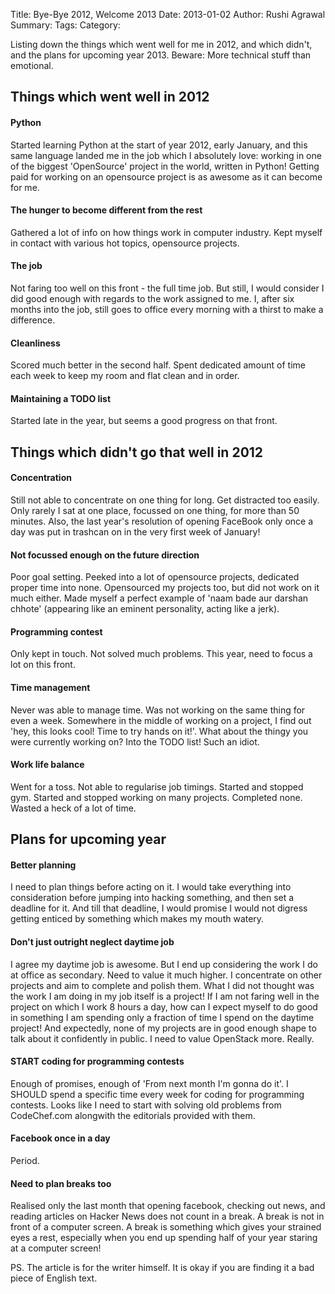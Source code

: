 Title: Bye-Bye 2012, Welcome 2013
Date: 2013-01-02
Author: Rushi Agrawal
Summary: 
Tags: 
Category: 

Listing down the things which went well for me in 2012, and which didn't, and the plans for upcoming year 2013. Beware: More technical stuff than emotional.

<!--more-->

## Things which went well in 2012

#### Python
Started learning Python at the start of year 2012, early January, and this same language landed me in the job which I absolutely love: working in one of the biggest 'OpenSource' project in the world, written in Python! Getting paid for working on an opensource project is as awesome as it can become for me.

#### The hunger to become different from the rest
Gathered a lot of info on how things work in computer industry. Kept myself in contact with various hot topics, opensource projects.

#### The job
Not faring too well on this front - the full time job. But still, I would consider I did good enough with regards to the work assigned to me. I, after six months into the job, still goes to office every morning with a thirst to make a difference.

#### Cleanliness 
Scored much better in the second half. Spent dedicated amount of time each week to keep my room and flat clean and in order.

#### Maintaining a TODO list
Started late in the year, but seems a good progress on that front.

## Things which didn't go that well in 2012

#### Concentration
Still not able to concentrate on one thing for long. Get distracted too easily. Only rarely I sat at one place, focussed on one thing, for more than 50 minutes. Also, the last year's resolution of opening FaceBook only once a day was put in trashcan on in the very first week of January!

#### Not focussed enough on the future direction
Poor goal setting. Peeked into a lot of opensource projects, dedicated proper time into none. Opensourced my projects too, but did not work on it much either. Made myself a perfect example of 'naam bade aur darshan chhote' (appearing like an eminent personality, acting like a jerk).

#### Programming contest
Only kept in touch. Not solved much problems. This year, need to focus a lot on this front.

#### Time management
Never was able to manage time. Was not working on the same thing for even a week. Somewhere in the middle of working on a project, I find out 'hey, this looks cool! Time to try hands on it!'. What about the thingy you were currently working on? Into the TODO list! Such an idiot.

#### Work life balance
Went for a toss. Not able to regularise job timings. Started and stopped gym. Started and stopped working on many projects. Completed none. Wasted a heck of a lot of time.



## Plans for upcoming year

#### Better planning
I need to plan things before acting on it. I would take everything into consideration before jumping into hacking something, and then set a deadline for it. And till that deadline, I would promise I would not digress getting enticed by something which makes my mouth watery.

#### Don't just outright neglect daytime job
I agree my daytime job is awesome. But I end up considering the work I do at office as secondary. Need to value it much higher. I concentrate on other projects and aim to complete and polish them. What I did not thought was the work I am doing in my job itself is a project! If I am not faring well in the project on which I work 8 hours a day, how can I expect myself to do good in something I am spending only a fraction of time I spend on the daytime project! And expectedly, none of my projects are in good enough shape to talk about it confidently in public. I need to value OpenStack more. Really.

#### START coding for programming contests
Enough of promises, enough of 'From next month I'm gonna do it'. I SHOULD spend a specific time every week for coding for programming contests. Looks like I need to start with solving old problems from CodeChef.com alongwith the editorials provided with them.

#### Facebook once in a day
Period.

#### Need to plan breaks too
Realised only the last month that opening facebook, checking out news, and reading articles on Hacker News does not count in a break. A break is not in front of a computer screen. A break is something which gives your strained eyes a rest, especially when you end up spending half of your year staring at a computer screen!



PS. The article is for the writer himself. It is okay if you are finding it a bad piece of English text.
